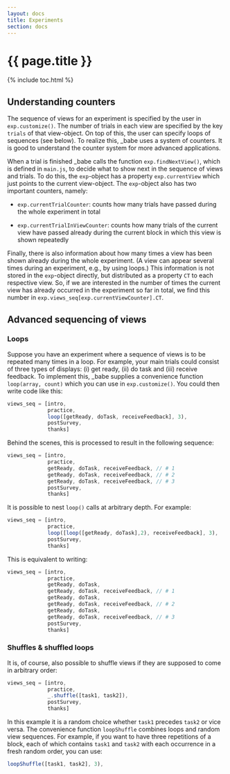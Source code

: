 ```yaml
---
layout: docs
title: Experiments
section: docs
---
```


# {{ page.title }}

{% include toc.html %}


## Understanding counters

The sequence of views for an experiment is specified by the user in `exp.customize()`. The number of trials in each view are specified by the key `trials` of that view-object. On top of this, the user can specify loops of sequences (see below). To realize this, _babe uses a system of counters. It is good to understand the counter system for more advanced applications.

When a trial is finished _babe calls the function `exp.findNextView()`, which is defined in `main.js`, to decide what to show next in the sequence of views and trials. To do this, the `exp`-object has a property `exp.currentView` which just points to the current view-object. The `exp`-object also has two important counters, namely:

+ `exp.currentTrialCounter`: counts how many trials have passed during the whole experiment in total

+ `exp.currentTrialInViewCounter`: counts how many trials of the current view have passed already during the current block in which this view is shown repeatedly

Finally, there is also information about how many times a view has been shown already during the whole experiment. (A view can appear several times during an experiment, e.g., by using loops.) This information is not stored in the `exp`-object directly, but distributed as a property `CT` to each respective view. So, if we are interested in the number of times the current view has already occurred in the experiment so far in total, we find this number in `exp.views_seq[exp.currentViewCounter].CT`.

## Advanced sequencing of views

### Loops

Suppose you have an experiment where a sequence of views is to be repeated many times in a loop. For example, your main trials could consist of three types of displays: (i) get ready, (ii) do task and (iii) receive feedback. To implement this, _babe supplies a convenience function `loop(array, count)` which you can use in `exp.customize()`. You could then write code like this:

```javascript
views_seq = [intro,
             practice,
             loop([getReady, doTask, receiveFeedback], 3),
             postSurvey,
             thanks]
```

Behind the scenes, this is processed to result in the following sequence:

```javascript
views_seq = [intro,
             practice,
             getReady, doTask, receiveFeedback, // # 1
             getReady, doTask, receiveFeedback, // # 2
             getReady, doTask, receiveFeedback, // # 3
             postSurvey,
             thanks]
```

It is possible to nest `loop()` calls at arbitrary depth. For example:

```javascript
views_seq = [intro,
             practice,
             loop([loop([getReady, doTask],2), receiveFeedback], 3),
             postSurvey,
             thanks]
```

This is equivalent to writing:

```javascript
views_seq = [intro,
             practice,
             getReady, doTask,
             getReady, doTask, receiveFeedback, // # 1
             getReady, doTask,             
             getReady, doTask, receiveFeedback, // # 2
             getReady, doTask,
             getReady, doTask, receiveFeedback, // # 3
             postSurvey,
             thanks]
```

### Shuffles & shuffled loops

It is, of course, also possible to shuffle views if they are supposed to come in arbitrary order:

```javascript
views_seq = [intro,
             practice,
             _.shuffle([task1, task2]),
             postSurvey,
             thanks]
```

In this example it is a random choice whether `task1` precedes `task2` or vice versa. The convenience function `loopShuffle` combines loops and random view sequences. For example, if you want to have three repetitions of a block, each of which contains `task1` and `task2` with each occurrence in a fresh random order, you can use:

```javascript
loopShuffle([task1, task2], 3),
```

